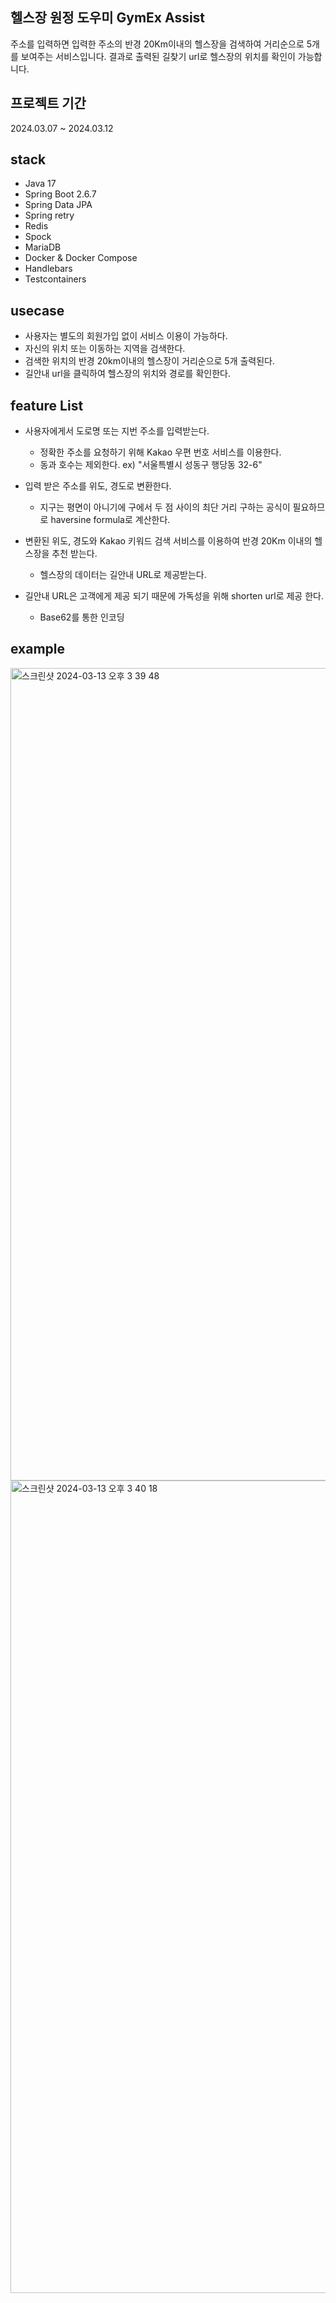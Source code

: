 ## 헬스장 원정 도우미 GymEx Assist

주소를 입력하면 입력한 주소의 반경 20Km이내의 헬스장을 검색하여 거리순으로 5개를 보여주는 서비스입니다.
결과로 출력된 길찾기 url로 헬스장의 위치를 확인이 가능합니다.

## 프로젝트 기간
2024.03.07 ~ 2024.03.12

## stack

- Java 17
- Spring Boot 2.6.7
- Spring Data JPA
- Spring retry
- Redis
- Spock
- MariaDB
- Docker & Docker Compose
- Handlebars
- Testcontainers

## usecase

- 사용자는 별도의 회원가입 없이 서비스 이용이 가능하다.
- 자신의 위치 또는 이동하는 지역을 검색한다.
- 검색한 위치의 반경 20km이내의 헬스장이 거리순으로 5개 출력된다.
- 길안내 url을 클릭하여 헬스장의 위치와 경로를 확인한다.

## feature List

- 사용자에게서 도로명 또는 지번 주소를 입력받는다.
  - 정확한 주소를 요청하기 위해 Kakao 우편 번호 서비스를 이용한다.
  - 동과 호수는 제외한다. ex) "서울특별시 성동구 행당동 32-6"
    
- 입력 받은 주소를 위도, 경도로 변환한다.
  - 지구는 평면이 아니기에 구에서 두 점 사이의 최단 거리 구하는 공식이 필요하므로 haversine formula로 계산한다.
    
- 변환된 위도, 경도와 Kakao 키워드 검색 서비스를 이용하여 반경 20Km 이내의 헬스장을 추천 받는다.
  - 헬스장의 데이터는 길안내 URL로 제공받는다.
    
- 길안내 URL은 고객에게 제공 되기 때문에 가독성을 위해 shorten url로 제공 한다.
  - Base62를 통한 인코딩  


## example
<img width="1300" alt="스크린샷 2024-03-13 오후 3 39 48" src="https://github.com/Da-you/gym-navi/assets/108071860/aedae02e-b4d2-4bb6-b400-19eac28fb7cf">
<img width="1300" alt="스크린샷 2024-03-13 오후 3 40 18" src="https://github.com/Da-you/gym-navi/assets/108071860/4b6e352c-4946-4ba1-a498-2026b06e4a8d">



